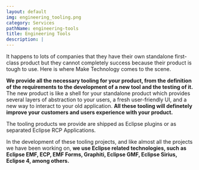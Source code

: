 ```yaml
---
layout: default
img: engineering_tooling.png
category: Services
pathName: engineering-tools
title: Engineering Tools
description: |
---
```

  It happens to lots of companies that they have their own standalone first-class product but they cannot completely success because their product is tough to use. Here is where Make Technology comes to the scene. 

  **We provide all the necessary tooling for your product, from the definition of the requirements to the development of a new tool and the testing of it.** The new product is like a shell for your standalone product which provides several layers of abstraction to your users, a fresh user-friendly UI, and a new way to interact to your old application. **All these tooling will definetely improve your customers and users experience with your product.**

  The tooling products we provide are shipped as Eclipse plugins or as separated Eclipse RCP Applications.

  In the development of these tooling projects, and like almost all the projects we have been working on, **we use Eclipse related technologies, such as Eclipse EMF, ECP, EMF Forms, Graphiti, Eclipse GMF, Eclipse Sirius, Eclipse 4, among others.**
